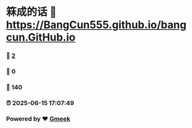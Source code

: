 # 箖成的话 :link: https://BangCun555.github.io/bangcun.GitHub.io 
### :page_facing_up: [2](https://BangCun555.github.io/bangcun.GitHub.io/tag.html) 
### :speech_balloon: 0 
### :hibiscus: 140 
### :alarm_clock: 2025-06-15 17:07:49 
### Powered by :heart: [Gmeek](https://github.com/Meekdai/Gmeek)

